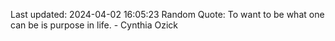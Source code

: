 Last updated: 2024-04-02 16:05:23
Random Quote: To want to be what one can be is purpose in life. - Cynthia Ozick